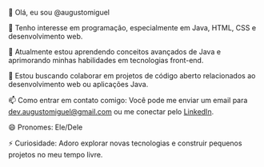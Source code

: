 👋 Olá, eu sou @augustomiguel

👀 Tenho interesse em programação, especialmente em Java, HTML, CSS e desenvolvimento web.

🌱 Atualmente estou aprendendo conceitos avançados de Java e aprimorando minhas habilidades em tecnologias front-end.

💞️ Estou buscando colaborar em projetos de código aberto relacionados ao desenvolvimento web ou aplicações Java.

📫 Como entrar em contato comigo: Você pode me enviar um email para dev.augustomiguel@gmail.com ou me conectar pelo [LinkedIn](https://www.linkedin.com/in/augustomiguel/).

😄 Pronomes: Ele/Dele

⚡ Curiosidade: Adoro explorar novas tecnologias e construir pequenos projetos no meu tempo livre.
